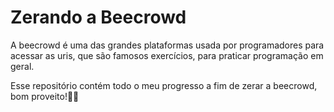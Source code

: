 # **Zerando a Beecrowd**

A beecrowd é uma das grandes plataformas usada por programadores para acessar as uris, que são famosos exercícios, para praticar programação em geral.

Esse repositório contém todo o meu progresso a fim de zerar a beecrowd, bom proveito!🍜🖖
